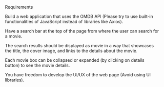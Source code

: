 Requirements


Build a web application that uses the OMDB API (Please try to use built-in functionalities of JavaScript instead of libraries like Axios).

Have a search bar at the top of the page from where the user can search for a movie.

The search results should be displayed as movie in a way that showcases the title, the cover image, and links to the details about the movie.

Each movie box can be collapsed or expanded (by clicking on details button) to see the movie details.

You have freedom to develop the UI/UX of the web page (Avoid using UI libraries).